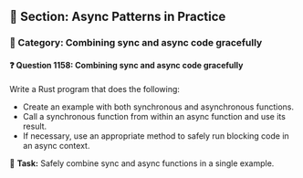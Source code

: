 ## 📘 Section: Async Patterns in Practice
### 🔹 Category: Combining sync and async code gracefully
#### ❓ Question 1158: Combining sync and async code gracefully

Write a Rust program that does the following:

- Create an example with both synchronous and asynchronous functions.
- Call a synchronous function from within an async function and use its result.
- If necessary, use an appropriate method to safely run blocking code in an async context.

🔧 **Task:** Safely combine sync and async functions in a single example.
